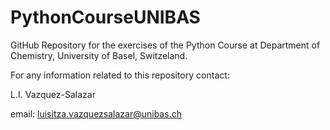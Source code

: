 # PythonCourseUNIBAS

GitHub Repository for the exercises of the Python Course at Department of Chemistry, University of Basel, Switzeland.

For any information related to this repository contact:

L.I. Vazquez-Salazar

email: luisitza.vazquezsalazar@unibas.ch
